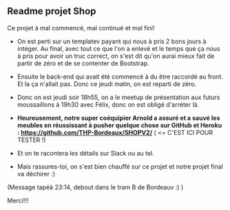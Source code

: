 ## Readme projet Shop

Ce projet à mal commencé, mal continué et mal fini!

  *  On est perti sur un templatev payant qui nous à pris 2 bons jours à intéger. Au final, avec tout ce que l'on a enlevé et le temps que ça nous à pris pour avoir un truc correct, on s'est dit qu'on aurai mieux fait de partir de zéro et de se contenter de Bootstrap.

  *  Ensuite le back-end qui avait été commencé à du être raccordé au front. Et la ça n'allait pas. Donc ce jeudi matin, on est reparti de zéro.

  *  Donc on est jeudi soir 18h55, on a le meetup de présentation aux futurs moussaillons à 19h30 avec Félix, donc on est obligé d'arréter là. 

  * **Heureusement, notre super coéquipier Arnold a assuré et a sauvé les meubles en réussissant à pusher quelque chose sur GitHub et Heroku : https://github.com/THP-Bordeaux/SHOPV2/** ( <= C'EST ICI POUR TESTER !)
  
  * Et on te racontera les détails sur Slack ou au tel.
  
  * Mais rassures-toi, on s'est bien chauffé sur ce projet et notre projet final va déchirer :)
  
  (Message tapéà 23:14, debout dans le tram B de Bordeauv :) )
  
  
  Merci!!!  
